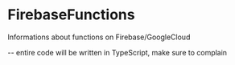# FirebaseFunctions
Informations about functions on Firebase/GoogleCloud

-- entire code will be written in TypeScript, make sure to complain 